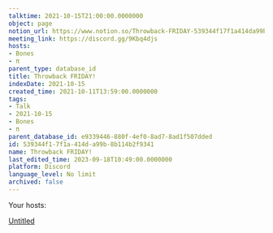 ```yaml
---
talktime: 2021-10-15T21:00:00.0000000
object: page
notion_url: https://www.notion.so/Throwback-FRIDAY-539344f17f1a414da99b8b114b2f9341
meeting_link: https://discord.gg/9Kbq4djs
hosts:
- Bones
- π
parent_type: database_id
title: Throwback FRIDAY!
indexDate: 2021-10-15
created_time: 2021-10-11T13:59:00.0000000
tags:
- Talk
- 2021-10-15
- Bones
- π
parent_database_id: e9339446-880f-4ef0-8ad7-8ad1f507dded
id: 539344f1-7f1a-414d-a99b-8b114b2f9341
name: Throwback FRIDAY!
last_edited_time: 2023-09-18T10:49:00.0000000
platform: Discord
language_level: No limit
archived: false
---
```




Your hosts:

[Untitled](https://www.notion.so/482e61b02b9c4456b2b4fe86bb7544c6)   





